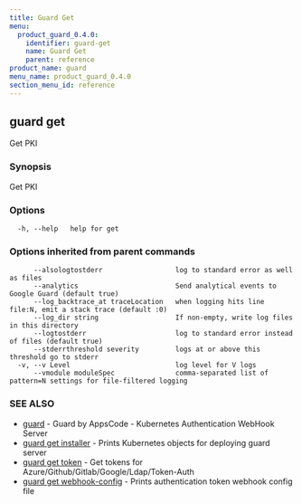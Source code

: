 ```yaml
---
title: Guard Get
menu:
  product_guard_0.4.0:
    identifier: guard-get
    name: Guard Get
    parent: reference
product_name: guard
menu_name: product_guard_0.4.0
section_menu_id: reference
---
```


## guard get

Get PKI

### Synopsis

Get PKI

### Options

```
  -h, --help   help for get
```

### Options inherited from parent commands

```
      --alsologtostderr                  log to standard error as well as files
      --analytics                        Send analytical events to Google Guard (default true)
      --log_backtrace_at traceLocation   when logging hits line file:N, emit a stack trace (default :0)
      --log_dir string                   If non-empty, write log files in this directory
      --logtostderr                      log to standard error instead of files (default true)
      --stderrthreshold severity         logs at or above this threshold go to stderr
  -v, --v Level                          log level for V logs
      --vmodule moduleSpec               comma-separated list of pattern=N settings for file-filtered logging
```

### SEE ALSO

* [guard](/products/guard/0.4.0/reference/guard)	 - Guard by AppsCode - Kubernetes Authentication WebHook Server
* [guard get installer](/products/guard/0.4.0/reference/guard_get_installer)	 - Prints Kubernetes objects for deploying guard server
* [guard get token](/products/guard/0.4.0/reference/guard_get_token)	 - Get tokens for Azure/Github/Gitlab/Google/Ldap/Token-Auth
* [guard get webhook-config](/products/guard/0.4.0/reference/guard_get_webhook-config)	 - Prints authentication token webhook config file

